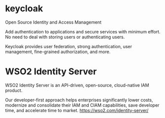  # keycloak
 
 Open Source Identity and Access Management

Add authentication to applications and secure services with minimum effort.
No need to deal with storing users or authenticating users.

Keycloak provides user federation, strong authentication, user management, fine-grained authorization, and more. 

# WSO2 Identity Server


WSO2 Identity Server is an API-driven, open-source, cloud-native IAM product.

Our developer-first approach helps enterprises significantly lower costs, modernize and consolidate their IAM and CIAM capabilities, save developer time, and accelerate time to market.
https://wso2.com/identity-server/
